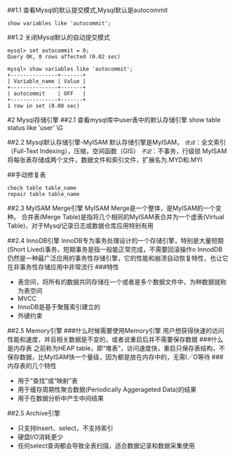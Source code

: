 #
##1.1 查看Mysql的默认提交模式,Mysql默认是autocommit
```
show variables like 'autocommit';
```

##1.2 关闭Mysql默认的自动提交模式
```
mysql> set autocommit = 0;
Query OK, 0 rows affected (0.02 sec)

mysql> show variables like 'autocommit';
+---------------+-------+
| Variable_name | Value |
+---------------+-------+
| autocommit    | OFF   |
+---------------+-------+
1 row in set (0.00 sec)
```

#2 Mysql存储引擎
##2.1 查看mysql库中user表中的默认存储引擎
show table status like 'user' \G

##2.2 Mysql默认存储引擎-MyISAM
默认存储引擎是MyISAM，
*`优点`*：全文索引（Full-Text Indexing），压缩，空间函数（GIS）
*`不足`*：不事务，行级锁
MyISAM将每张表存储成两个文件，数据文件和索引文件，扩展名为.MYD和.MYI

##手动修复表
```
check table table_name
repair table table_name
```

##2.3 MyISAM Merge引擎
MyISAM Merge是一个整体，是MyISAM的一个变种。
合并表(Merge Table)是指将几个相同的MyISAM表合并为一个虚表(Virtual Table)，对于Mysql记录日志或数据仓库应用特别有用

##2.4 InnoDB引擎
InnoDB专为事务处理设计的一个存储引擎，特别是大量短期(Short Lived)事务，短期事务是指一般能正常完成，不需要回滚操作o
InnodDB仍然是一种最广泛应用的事务性存储引擎，它的性能和崩溃自动恢复特性，也让它在非事务性存储应用中非常流行
###特性
- 表空间，将所有的数据共同存储在一个或者是多个数据文件中，为种数据就称为表空间
- MVCC
- InnoDB是基于聚簇索引建立的
- 外键约束

##2.5 Memory引擎
###什么时候需要使用Memory引擎
用户想获得快速的访问性能和速度，并且相关数据是不变的，或者说重启后并不需要保存数据
###什么是内存表
之前称为HEAP table，即“堆表”，访问速度快，重启只保存表结构，不保存数据，比MyISAM快一个量级，因为都是放在内存中的，无需I／O等待
###内存表的几个特性
- 用于“查找”或“映射”表
- 用于缓存周期性聚合数据(Periodically Aggerageted Data)的结果
- 用于在数据分析中产生中间结果

##2.5 Archive引擎
- 只支持Insert、select，不支持索引
- 硬盘I/O消耗更少
- 任何select查询都会导致全表扫描，适合数据记录和数据采集使用

